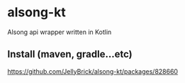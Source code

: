 # alsong-kt

Alsong api wrapper written in Kotlin

## Install (maven, gradle...etc)

https://github.com/JellyBrick/alsong-kt/packages/828660